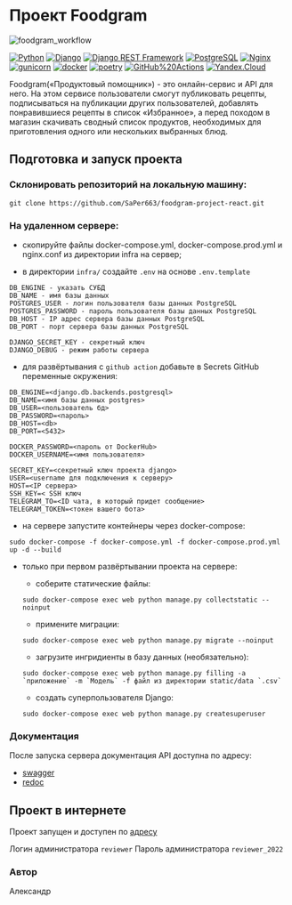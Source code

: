 # Проект Foodgram
![foodgram_workflow](https://github.com/SaPer663/foodgram-project-react/actions/workflows/foodgram_workflow.yml/badge.svg)  
  
[![Python](https://img.shields.io/badge/-Python-464646?style=flat-square&logo=Python)](https://www.python.org/)
[![Django](https://img.shields.io/badge/-Django-464646?style=flat-square&logo=Django)](https://www.djangoproject.com/)
[![Django REST Framework](https://img.shields.io/badge/-Django%20REST%20Framework-464646?style=flat-square&logo=Django%20REST%20Framework)](https://www.django-rest-framework.org/)
[![PostgreSQL](https://img.shields.io/badge/-PostgreSQL-464646?style=flat-square&logo=PostgreSQL)](https://www.postgresql.org/)
[![Nginx](https://img.shields.io/badge/-NGINX-464646?style=flat-square&logo=NGINX)](https://nginx.org/ru/)
[![gunicorn](https://img.shields.io/badge/-gunicorn-464646?style=flat-square&logo=gunicorn)](https://gunicorn.org/)
[![docker](https://img.shields.io/badge/-Docker-464646?style=flat-square&logo=docker)](https://www.docker.com/)
[![poetry](https://img.shields.io/badge/-poetry-464646?style=flat-square&logo=poetry)](https://github.com/python-poetry/poetry)
[![GitHub%20Actions](https://img.shields.io/badge/-GitHub%20Actions-464646?style=flat-square&logo=GitHub%20actions)](https://github.com/features/actions)
[![Yandex.Cloud](https://img.shields.io/badge/-Yandex.Cloud-464646?style=flat-square&logo=Yandex.Cloud)](https://cloud.yandex.ru/)


Foodgram(«Продуктовый помощник») - это онлайн-сервис и API для него. На этом
сервисе пользователи смогут публиковать рецепты, подписываться на публикации
других пользователей, добавлять понравившиеся рецепты в список «Избранное»,
а перед походом в магазин скачивать сводный список продуктов, необходимых для
приготовления одного или нескольких выбранных блюд.


## Подготовка и запуск проекта
### Склонировать репозиторий на локальную машину:
```
git clone https://github.com/SaPer663/foodgram-project-react.git
```
### На удаленном сервере:

- скопируйте файлы docker-compose.yml, docker-compose.prod.yml и nginx.conf
из директории infra на сервер;

- в директории `infra/` создайте `.env` на основе `.env.template`
```
DB_ENGINE - указать СУБД 
DB_NAME - имя базы данных
POSTGRES_USER - логин пользователя базы данных PostgreSQL
POSTGRES_PASSWORD - пароль пользователя базы данных PostgreSQL
DB_HOST - IP адрес сервера базы данных PostgreSQL
DB_PORT - порт сервера базы данных PostgreSQL

DJANGO_SECRET_KEY - секретный ключ
DJANGO_DEBUG - режим работы сервера
```
- для развёртывания с `github action` добавьте в Secrets GitHub переменные
окружения:

```
DB_ENGINE=<django.db.backends.postgresql>
DB_NAME=<имя базы данных postgres>
DB_USER=<пользователь бд>
DB_PASSWORD=<пароль>
DB_HOST=<db>
DB_PORT=<5432>

DOCKER_PASSWORD=<пароль от DockerHub>
DOCKER_USERNAME=<имя пользователя>

SECRET_KEY=<секретный ключ проекта django>
USER=<username для подключения к серверу>
HOST=<IP сервера>
SSH_KEY=< SSH ключ
TELEGRAM_TO=<ID чата, в который придет сообщение>
TELEGRAM_TOKEN=<токен вашего бота>
``` 
  
- на сервере запустите контейнеры через docker-compose:
```
sudo docker-compose -f docker-compose.yml -f docker-compose.prod.yml up -d --build
```
- только при первом развёртывании проекта на сервере:
    - соберите статические файлы:
    ```
    sudo docker-compose exec web python manage.py collectstatic --noinput
    ```
    - примените миграции:
    ```
    sudo docker-compose exec web python manage.py migrate --noinput
    ```
    - загрузите ингридиенты  в базу данных (необязательно):  

    ```
    sudo docker-compose exec web python manage.py filling -a `приложение` -m `Модель` -f файл из директории static/data `.csv`
    ```
    - cоздать суперпользователя Django:
    ```
    sudo docker-compose exec web python manage.py createsuperuser
    ```
### Документация
После запуска сервера документация API доступна по адресу:
- [swagger](http://foodgram.saper663.ru/api/swagger/)
- [redoc](http://foodgram.saper663.ru/api/docs/)

## Проект в интернете
Проект запущен и доступен по [адресу](http://foodgram.saper663.ru/)

Логин администратора `reviewer`
Пароль администратора `reviewer_2022`

### Автор
Александр

